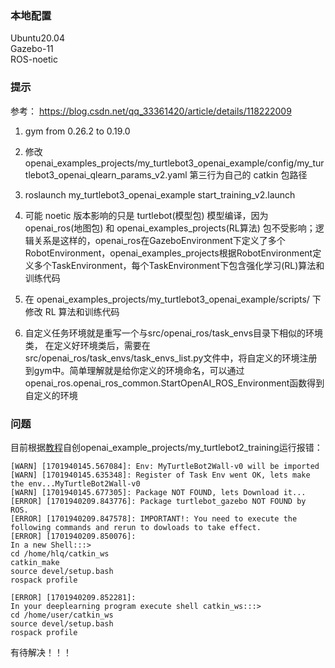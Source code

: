 ### 本地配置
Ubuntu20.04   
Gazebo-11   
ROS-noetic   


### 提示
参考： https://blog.csdn.net/qq_33361420/article/details/118222009

1. gym from 0.26.2 to 0.19.0

2. 修改 openai_examples_projects/my_turtlebot3_openai_example/config/my_turtlebot3_openai_qlearn_params_v2.yaml 第三行为自己的 catkin 包路径

3. roslaunch my_turtlebot3_openai_example start_training_v2.launch

4. 可能 noetic 版本影响的只是 turtlebot(模型包) 模型编译，因为 openai_ros(地图包) 和 openai_examples_projects(RL算法) 包不受影响；逻辑关系是这样的，openai_ros在GazeboEnvironment下定义了多个RobotEnvironment，openai_examples_projects根据RobotEnvironment定义多个TaskEnvironment，每个TaskEnvironment下包含强化学习(RL)算法和训练代码

5. 在 openai_examples_projects/my_turtlebot3_openai_example/scripts/ 下修改 RL 算法和训练代码

6. 自定义任务环境就是重写一个与src/openai_ros/task_envs目录下相似的环境类， 在定义好环境类后，需要在src/openai_ros/task_envs/task_envs_list.py文件中，将自定义的环境注册到gym中。简单理解就是给你定义的环境命名，可以通过openai_ros.openai_ros_common.StartOpenAI_ROS_Environment函数得到自定义的环境

### 问题
目前根据[教程](http://wiki.ros.org/openai_ros/TurtleBot2%20with%20openai_ros)自创openai_example_projects/my_turtlebot2_training运行报错：
```
[WARN] [1701940145.567084]: Env: MyTurtleBot2Wall-v0 will be imported
[WARN] [1701940145.635348]: Register of Task Env went OK, lets make the env...MyTurtleBot2Wall-v0
[WARN] [1701940145.677305]: Package NOT FOUND, lets Download it...
[ERROR] [1701940209.843776]: Package turtlebot_gazebo NOT FOUND by ROS.
[ERROR] [1701940209.847578]: IMPORTANT!: You need to execute the following commands and rerun to dowloads to take effect.
[ERROR] [1701940209.850076]: 
In a new Shell:::>
cd /home/hlq/catkin_ws
catkin_make
source devel/setup.bash
rospack profile

[ERROR] [1701940209.852281]: 
In your deeplearning program execute shell catkin_ws:::>
cd /home/user/catkin_ws
source devel/setup.bash
rospack profile

```

有待解决！！！
